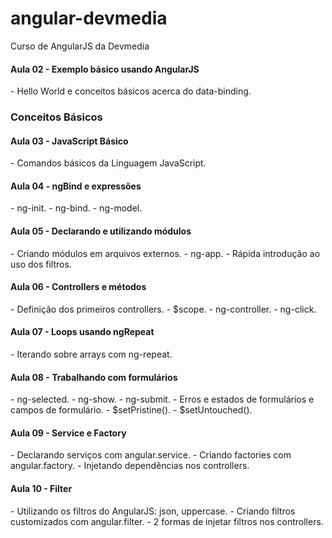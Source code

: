 # angular-devmedia
Curso de AngularJS da Devmedia

<h4>Aula 02 - Exemplo básico usando AngularJS</h4>
- Hello World e conceitos básicos acerca do data-binding.

<h3>Conceitos Básicos</h3>
<h4>Aula 03 - JavaScript Básico</h4>
- Comandos básicos da Linguagem JavaScript.

<h4>Aula 04 - ngBind e expressões</h4>
- ng-init.
- ng-bind.
- ng-model.

<h4>Aula 05 - Declarando e utilizando módulos</h4>
- Criando módulos em arquivos externos.
- ng-app.
- Rápida introdução ao uso dos filtros.

<h4>Aula 06 - Controllers e métodos</h4>
- Definição dos primeiros controllers.
- $scope.
- ng-controller.
- ng-click.

<h4>Aula 07 - Loops usando ngRepeat</h4>
- Iterando sobre arrays com ng-repeat.

<h4>Aula 08 - Trabalhando com formulários</h4>
- ng-selected.
- ng-show.
- ng-submit.
- Erros e estados de formulários e campos de formulário.
- $setPristine().
- $setUntouched().

<h4>Aula 09 - Service e Factory</h4>
- Declarando serviços com angular.service.
- Criando factories com angular.factory.
- Injetando dependências nos controllers.

<h4>Aula 10 - Filter</h4>
- Utilizando os filtros do AngularJS: json, uppercase.
- Criando filtros customizados com angular.filter.
- 2 formas de injetar filtros nos controllers.
